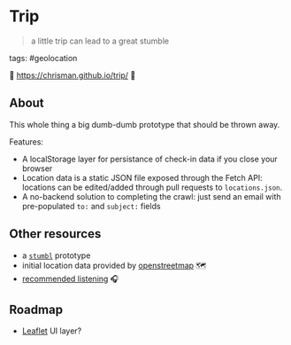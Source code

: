 # Trip

> a little trip can lead to a great stumble

tags: #geolocation

🚀 <https://chrisman.github.io/trip/> 🚀

## About

This whole thing a big dumb-dumb prototype that should be thrown away.

Features:

- A localStorage layer for persistance of check-in data if you close your browser
- Location data is a static JSON file exposed through the Fetch API: locations can be edited/added through pull requests to `locations.json`.
- A no-backend solution to completing the crawl: just send an email with pre-populated `to:` and `subject:` fields

## Other resources

- a [`stumbl`](https://github.com/Skookum/stumbl-2019) prototype
- initial location data provided by [openstreetmap](https://www.openstreetmap.org/) 🗺 
- [recommended listening](https://open.spotify.com/playlist/312lJD7i8xLl0BNvx3kif9?si=XqaLLTyBRXS798W2mE3tvA) 🎧 

## Roadmap

- [Leaflet](https://leafletjs.com/) UI layer?
